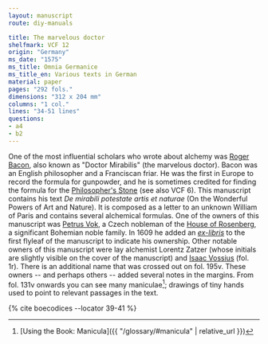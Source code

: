 ```yaml
---
layout: manuscript
route: diy-manuals

title: The marvelous doctor
shelfmark: VCF 12
origin: "Germany"
ms_date: "1575"
ms_title: Omnia Germanice
ms_title_en: Various texts in German 
material: paper
pages: "292 fols."
dimensions: "312 x 204 mm"
columns: "1 col."
lines: "34-51 lines"
questions:
- a4
- b2
---
```


One of the most influential scholars who wrote about alchemy was [Roger
Bacon](https://en.wikipedia.org/wiki/Roger_Bacon), also known as "Doctor
Mirabilis" (the marvelous doctor). Bacon was an English philosopher and
a Franciscan friar. He was the first in Europe to record the formula for
gunpowder, and he is sometimes credited for finding the formula for the
[Philosopher's
Stone](https://en.wikipedia.org/wiki/Philosopher%27s_stone) (see also
VCF 6). This manuscript contains his text *De mirabili potestate artis
et naturae* (On the Wonderful Powers of Art and Nature). It is composed
as a letter to an unknown William of Paris and contains several
alchemical formulas.
One of the owners of this manuscript was [Petrus
Vok](https://en.wikipedia.org/wiki/Peter_Vok_of_Rosenberg), a Czech
nobleman of the [House of
Rosenberg](https://en.wikipedia.org/wiki/Rosenberg_family), a
significant Bohemian noble family. In 1609 he added an
*[ex-libris](https://en.wikipedia.org/wiki/Bookplate)* to the first
flyleaf of the manuscript to indicate his ownership. Other notable
owners of this manuscript were lay alchemist Lorentz Zatzer (whose
initials are slightly visible on the cover of the manuscript) and [Isaac
Vossius](https://en.wikipedia.org/wiki/Isaac_Vossius) (fol. 1r). There
is an additional name that was crossed out on fol. 195v. These owners --
and perhaps others -- added several notes in the margins. From fol. 131v
onwards you can see many maniculae[^1]; drawings of tiny hands used to
point to relevant passages in the text.

[^1]: [Using the Book: Manicula]({{ "/glossary/#manicula" | relative_url }})

{% cite boecodices --locator 39-41 %}